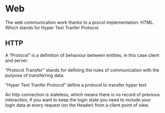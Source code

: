 # Web

The web communication work thanks to a procol implementation: HTML.
Which stands for Hyper Text Tranfer Protocol.

## HTTP

A “Protocol” is a definition of behaviour between entities, in this case
client and server.

“Protocol Transfer” stands for defining the rules of communication with
the purpose of transferring data.

“Hyper Text Tranfer Protocol” define a protocol to transfer hyper text

An http connection is stateless, which means there is no record of
previous interaction, if you want to keep the login state you need to
include your login data at every request (on the Header) from a client
point of view.
<!--  Script to show the footer   -->
<html>
<script
    src="https://code.jquery.com/jquery-3.3.1.js"
    integrity="sha256-2Kok7MbOyxpgUVvAk/HJ2jigOSYS2auK4Pfzbm7uH60="
    crossorigin="anonymous">
</script>
<script>
$(function(){
  $("#footer").load("../footers/footer_first_level_depth.html");
});
</script>
<body>
<div id="footer"></div>
</body>
</html>
